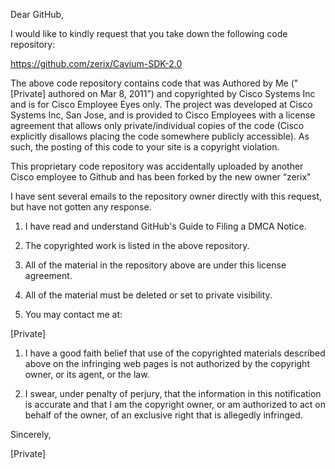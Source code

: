 Dear GitHub,

I would like to kindly request that you take down the following code repository:

https://github.com/zerix/Cavium-SDK-2.0

The above code repository contains code that was Authored by Me ("[Private] authored on Mar 8, 2011”) and copyrighted by Cisco Systems Inc and is for Cisco Employee Eyes only. The project was developed at Cisco Systems Inc, San Jose, and is provided to Cisco Employees with a license agreement that allows only private/individual copies of the code (Cisco explicitly disallows placing the code somewhere publicly accessible). As such, the posting of this code to your site is a copyright violation.

This proprietary code repository was accidentally uploaded by another Cisco employee to Github and has been forked by the new owner “zerix"

I have sent several emails to the repository owner directly with this request, but have not gotten any response.

1. I have read and understand GitHub's Guide to Filing a DMCA Notice.

2. The copyrighted work is listed in the above repository.

3. All of the material in the repository above are under this license agreement.

4. All of the material must be deleted or set to private visibility.

5. You may contact me at:

[Private]

1. I have a good faith belief that use of the copyrighted materials described above on the infringing web pages is not authorized by the copyright owner, or its agent, or the law.

2. I swear, under penalty of perjury, that the information in this notification is accurate and that I am the copyright owner, or am authorized to act on behalf of the owner, of an exclusive right that is allegedly infringed.

Sincerely,

[Private]
